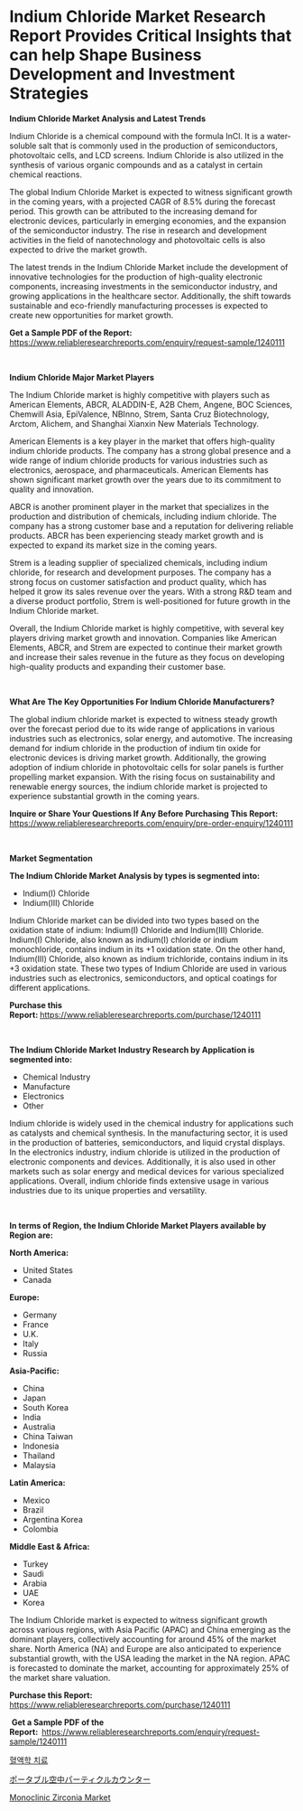 <p><h1>Indium Chloride Market Research Report Provides Critical Insights that can help Shape Business Development and Investment Strategies</h1></p><p><strong>Indium Chloride Market Analysis and Latest Trends</strong></p>
<p><p>Indium Chloride is a chemical compound with the formula InCl. It is a water-soluble salt that is commonly used in the production of semiconductors, photovoltaic cells, and LCD screens. Indium Chloride is also utilized in the synthesis of various organic compounds and as a catalyst in certain chemical reactions.</p><p>The global Indium Chloride Market is expected to witness significant growth in the coming years, with a projected CAGR of 8.5% during the forecast period. This growth can be attributed to the increasing demand for electronic devices, particularly in emerging economies, and the expansion of the semiconductor industry. The rise in research and development activities in the field of nanotechnology and photovoltaic cells is also expected to drive the market growth.</p><p>The latest trends in the Indium Chloride Market include the development of innovative technologies for the production of high-quality electronic components, increasing investments in the semiconductor industry, and growing applications in the healthcare sector. Additionally, the shift towards sustainable and eco-friendly manufacturing processes is expected to create new opportunities for market growth.</p></p>
<p><strong>Get a Sample PDF of the Report:&nbsp;</strong> <a href="https://www.reliableresearchreports.com/enquiry/request-sample/1240111">https://www.reliableresearchreports.com/enquiry/request-sample/1240111</a></p>
<p>&nbsp;</p>
<p><strong>Indium Chloride Major Market Players</strong></p>
<p><p>The Indium Chloride market is highly competitive with players such as American Elements, ABCR, ALADDIN-E, A2B Chem, Angene, BOC Sciences, Chemwill Asia, EpiValence, NBInno, Strem, Santa Cruz Biotechnology, Arctom, Alichem, and Shanghai Xianxin New Materials Technology. </p><p>American Elements is a key player in the market that offers high-quality indium chloride products. The company has a strong global presence and a wide range of indium chloride products for various industries such as electronics, aerospace, and pharmaceuticals. American Elements has shown significant market growth over the years due to its commitment to quality and innovation.</p><p>ABCR is another prominent player in the market that specializes in the production and distribution of chemicals, including indium chloride. The company has a strong customer base and a reputation for delivering reliable products. ABCR has been experiencing steady market growth and is expected to expand its market size in the coming years.</p><p>Strem is a leading supplier of specialized chemicals, including indium chloride, for research and development purposes. The company has a strong focus on customer satisfaction and product quality, which has helped it grow its sales revenue over the years. With a strong R&D team and a diverse product portfolio, Strem is well-positioned for future growth in the Indium Chloride market.</p><p>Overall, the Indium Chloride market is highly competitive, with several key players driving market growth and innovation. Companies like American Elements, ABCR, and Strem are expected to continue their market growth and increase their sales revenue in the future as they focus on developing high-quality products and expanding their customer base.</p></p>
<p>&nbsp;</p>
<p><strong>What Are The Key Opportunities For Indium Chloride Manufacturers?</strong></p>
<p><p>The global indium chloride market is expected to witness steady growth over the forecast period due to its wide range of applications in various industries such as electronics, solar energy, and automotive. The increasing demand for indium chloride in the production of indium tin oxide for electronic devices is driving market growth. Additionally, the growing adoption of indium chloride in photovoltaic cells for solar panels is further propelling market expansion. With the rising focus on sustainability and renewable energy sources, the indium chloride market is projected to experience substantial growth in the coming years.</p></p>
<p><strong>Inquire or Share Your Questions If Any Before Purchasing This Report:</strong> <a href="https://www.reliableresearchreports.com/enquiry/pre-order-enquiry/1240111">https://www.reliableresearchreports.com/enquiry/pre-order-enquiry/1240111</a></p>
<p>&nbsp;</p>
<p><strong>Market Segmentation</strong></p>
<p><strong>The Indium Chloride Market Analysis by types is segmented into:</strong></p>
<p><ul><li>Indium(I) Chloride</li><li>Indium(III) Chloride</li></ul></p>
<p><p>Indium Chloride market can be divided into two types based on the oxidation state of indium: Indium(I) Chloride and Indium(III) Chloride. Indium(I) Chloride, also known as indium(I) chloride or indium monochloride, contains indium in its +1 oxidation state. On the other hand, Indium(III) Chloride, also known as indium trichloride, contains indium in its +3 oxidation state. These two types of Indium Chloride are used in various industries such as electronics, semiconductors, and optical coatings for different applications.</p></p>
<p><strong>Purchase this Report:&nbsp;</strong><a href="https://www.reliableresearchreports.com/purchase/1240111">https://www.reliableresearchreports.com/purchase/1240111</a></p>
<p>&nbsp;</p>
<p><strong>The Indium Chloride Market Industry Research by Application is segmented into:</strong></p>
<p><ul><li>Chemical Industry</li><li>Manufacture</li><li>Electronics</li><li>Other</li></ul></p>
<p><p>Indium chloride is widely used in the chemical industry for applications such as catalysts and chemical synthesis. In the manufacturing sector, it is used in the production of batteries, semiconductors, and liquid crystal displays. In the electronics industry, indium chloride is utilized in the production of electronic components and devices. Additionally, it is also used in other markets such as solar energy and medical devices for various specialized applications. Overall, indium chloride finds extensive usage in various industries due to its unique properties and versatility.</p></p>
<p>&nbsp;</p>
<p><strong>In terms of Region, the Indium Chloride Market Players available by Region are:</strong></p>
<p>
    <p> <strong> North America: </strong>
        <ul>
            <li>United States</li>
            <li>Canada</li>
        </ul>
        </p> 
    <p> <strong> Europe: </strong>
        <ul>
            <li>Germany</li>
            <li>France</li>
            <li>U.K.</li>
            <li>Italy</li>
            <li>Russia</li>
        </ul>
        </p> 
    <p> <strong> Asia-Pacific: </strong>
        <ul>
            <li>China</li>
            <li>Japan</li>
            <li>South Korea</li>
            <li>India</li>
            <li>Australia</li>
            <li>China Taiwan</li>
            <li>Indonesia</li>
            <li>Thailand</li>
            <li>Malaysia</li>
        </ul>
        </p> 
    <p> <strong> Latin America: </strong>
        <ul>
            <li>Mexico</li>
            <li>Brazil</li>
            <li>Argentina Korea</li>
            <li>Colombia</li>
        </ul>
        </p> 
    <p> <strong> Middle East & Africa: </strong>
        <ul>
            <li>Turkey</li>
            <li>Saudi</li>
            <li>Arabia</li>
            <li>UAE</li>
            <li>Korea</li>
        </ul>
    </p>
    </p>
<p><p>The Indium Chloride market is expected to witness significant growth across various regions, with Asia Pacific (APAC) and China emerging as the dominant players, collectively accounting for around 45% of the market share. North America (NA) and Europe are also anticipated to experience substantial growth, with the USA leading the market in the NA region. APAC is forecasted to dominate the market, accounting for approximately 25% of the market share valuation.</p></p>
<p><strong>Purchase this Report: </strong><a href="https://www.reliableresearchreports.com/purchase/1240111">https://www.reliableresearchreports.com/purchase/1240111</a></p>
<p>&nbsp;<strong>Get a Sample PDF of the Report:&nbsp;&nbsp;</strong><a href="https://www.reliableresearchreports.com/enquiry/request-sample/1240111">https://www.reliableresearchreports.com/enquiry/request-sample/1240111</a></p>
<p><strong></strong></p>
<p><p><a href="https://github.com/vsckjg50460/Market-Research-Report-List-1/blob/main/5038048193335.md">혈액학 치료</a></p><p><a href="https://github.com/lrlmopnhwd79300/Market-Research-Report-List-1/blob/main/6400959193551.md">ポータブル空中パーティクルカウンター</a></p><p><a href="https://github.com/abdelrhmankishk22/Market-Research-Report-List-3/blob/main/monoclinic-zirconia-market.md">Monoclinic Zirconia Market</a></p></p>